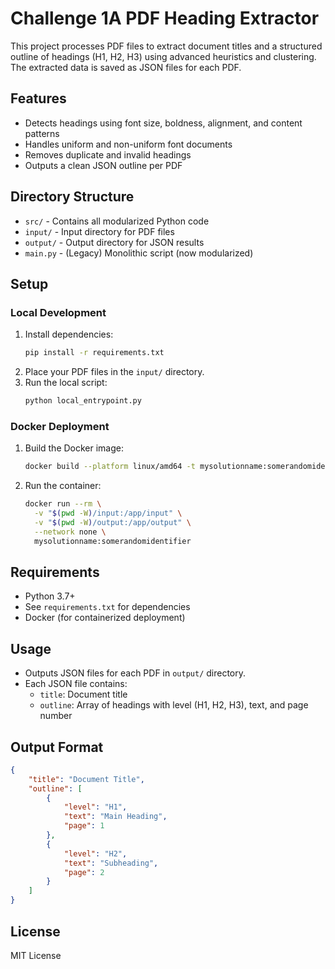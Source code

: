 # Challenge 1A PDF Heading Extractor

This project processes PDF files to extract document titles and a structured outline of headings (H1, H2, H3) using advanced heuristics and clustering. The extracted data is saved as JSON files for each PDF.

## Features
- Detects headings using font size, boldness, alignment, and content patterns
- Handles uniform and non-uniform font documents
- Removes duplicate and invalid headings
- Outputs a clean JSON outline per PDF

## Directory Structure
- `src/` - Contains all modularized Python code
- `input/` - Input directory for PDF files
- `output/` - Output directory for JSON results
- `main.py` - (Legacy) Monolithic script (now modularized)

## Setup

### Local Development
1. Install dependencies:
   ```bash
   pip install -r requirements.txt
   ```
2. Place your PDF files in the `input/` directory.
3. Run the local script:
   ```bash
   python local_entrypoint.py
   ```

### Docker Deployment
1. Build the Docker image:
   ```bash
   docker build --platform linux/amd64 -t mysolutionname:somerandomidentifier .
   ```

2. Run the container:
   ```bash
   docker run --rm \
     -v "$(pwd -W)/input:/app/input" \
     -v "$(pwd -W)/output:/app/output" \
     --network none \
     mysolutionname:somerandomidentifier
   ```

## Requirements
- Python 3.7+
- See `requirements.txt` for dependencies
- Docker (for containerized deployment)

## Usage
- Outputs JSON files for each PDF in `output/` directory.
- Each JSON file contains:
  - `title`: Document title
  - `outline`: Array of headings with level (H1, H2, H3), text, and page number

## Output Format
```json
{
    "title": "Document Title",
    "outline": [
        {
            "level": "H1",
            "text": "Main Heading",
            "page": 1
        },
        {
            "level": "H2", 
            "text": "Subheading",
            "page": 2
        }
    ]
}
```

## License
MIT License 